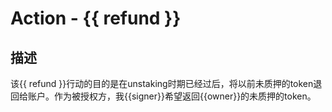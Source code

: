 # Action - {{ refund }}

## 描述

该{{ refund }}行动的目的是在unstaking时期已经过后，将以前未质押的token退回给账户。作为被授权方，我{{signer}}希望返回{{owner}}的未质押的token。